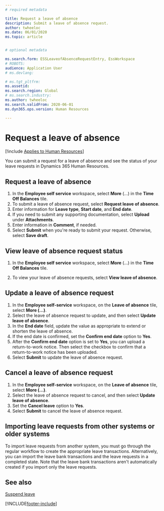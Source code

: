 ```yaml
---
# required metadata

title: Request a leave of absence
description: Submit a leave of absence request. 
author: twheeloc
ms.date: 06/01/2020
ms.topic: article


# optional metadata

ms.search.form: ESSLeaveofAbsenceRequestEntry, EssWorkspace
# ROBOTS: 
audience: Application User
# ms.devlang: 

# ms.tgt_pltfrm: 
ms.assetid: 
ms.search.region: Global
# ms.search.industry: 
ms.author: twheeloc
ms.search.validFrom: 2020-06-01
ms.dyn365.ops.version: Human Resources

---
```


# Request a leave of absence


[!include [Applies to Human Resources](../includes/applies-to-hr.md)]

You can submit a request for a leave of absence and see the status of your leave requests in Dynamics 365 Human Resources.

## Request a leave of absence

1. In the **Employee self service** workspace, select **More** (...) in the **Time Off Balances** tile.
2. To submit a leave of absence request, select **Request leave of absence**.
3. Enter information for **Leave type**, **Start date**, and **End date**.
4. If you need to submit any supporting documentation, select **Upload** under **Attachments**.
5. Enter information in **Comment**, if needed.
6. Select **Submit** when you're ready to submit your request. Otherwise, select **Save draft**.


## View leave of absence request status

1. In the **Employee self service** workspace, select **More** (...) in the **Time Off Balances** tile.

2. To view your leave of absence requests, select **View leave of absence**.

## Update a leave of absence request

1. In the **Employee self-service** workspace, on the **Leave of absence** tile, select **More (...)**.
2. Select the leave of absence request to update, and then select **Update leave of absence**.
3. In the **End date** field, update the value as appropriate to extend or shorten the leave of absence.
4. If the end date is confirmed, set the **Confirm end date** option to **Yes**.
5. After the **Confirm end date** option is set to **Yes**, you can upload a return-to-work notice. Then select the checkbox to confirm that a return-to-work notice has been uploaded.
6. Select **Submit** to update the leave of absence request.

## Cancel a leave of absence request

1. In the **Employee self-service** workspace, on the **Leave of absence** tile, select **More (...)**.
2. Select the leave of absence request to cancel, and then select **Update leave of absence**.
3. Set the **Cancel leave** option to **Yes**.
4. Select **Submit** to cancel the leave of absence request.

## Importing leave requests from other systems or older systems

To import leave requests from another system, you must go through the regular workflow to create the appropriate leave transactions. Alternatively, you can import the leave bank transactions and the leave requests in a completed state. Note that the leave bank transactions aren't automatically created if you import only the leave requests.

## See also

[Suspend leave](hr-leave-and-absence-suspend-leave.md)


[!INCLUDE[footer-include](../includes/footer-banner.md)]
